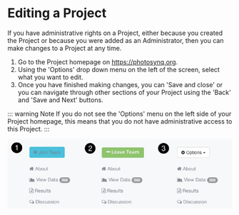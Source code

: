 # Editing a Project

If you have administrative rights on a Project, either because you created the Project or because you were added as an Administrator, then you can make changes to a Project at any time.

1. Go to the Project homepage on <https://photosynq.org>.
2. Using the 'Options' drop down menu on the left of the screen, select what you want to edit.
3. Once you have finished making changes, you can 'Save and close' or you can navigate through other sections of your Project using the 'Back' and 'Save and Next' buttons.

::: warning Note
If you do not see the 'Options' menu on the left side of your Project homepage, this means that you do not have administrative access to this Project.
:::

![Project options](../account/images/project-options.jpg)
